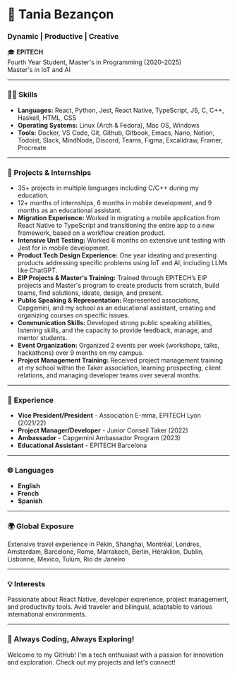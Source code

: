 # 🌟 Tania Bezançon

### Dynamic | Productive | Creative


🎓 **EPITECH**  
Fourth Year Student, Master's in Programming (2020-2025)  
Master's in IoT and AI

---

### 👩‍💻 Skills
- **Languages:** React, Python, Jest, React Native, TypeScript, JS, C, C++, Haskell, HTML, CSS
- **Operating Systems:** Linux (Arch & Fedora), Mac OS, Windows
- **Tools:** Docker, VS Code, Git, Github, Gitbook, Emacs, Nano, Notion, Todoist, Slack, MindNode, Discord, Teams, Figma, Excalidraw, Framer, Procreate

---

### 🚀 Projects & Internships
- 35+ projects in multiple languages including C/C++ during my education.
- 12+ months of internships, 6 months in mobile development, and 9 months as an educational assistant.
- **Migration Experience:** Worked in migrating a mobile application from React Native to TypeScript and transitioning the entire app to a new framework, based on a workflow creation product.
- **Intensive Unit Testing:** Worked 6 months on extensive unit testing with Jest for in mobile development.
- **Product Tech Design Experience:** One year ideating and presenting products addressing specific problems using IoT and AI, including LLMs like ChatGPT.
- **EIP Projects & Master's Training:** Trained through EPITECH’s EIP projects and Master's program to create products from scratch, build teams, find solutions, ideate, design, and present.
- **Public Speaking & Representation:** Represented associations, Capgemini, and my school as an educational assistant, creating and organizing courses on specific issues.
- **Communication Skills:** Developed strong public speaking abilities, listening skills, and the capacity to provide feedback, manage, and mentor students.
- **Event Organization:** Organized 2 events per week (workshops, talks, hackathons) over 9 months on my campus.
- **Project Management Training:** Received project management training at my school within the Taker association, learning prospecting, client relations, and managing developer teams over several months.


---

### 💼 Experience
- **Vice President/President** - Association E-mma, EPITECH Lyon (2021/22)
- **Project Manager/Developer** - Junior Conseil Taker (2022)
- **Ambassador** - Capgemini Ambassador Program (2023)
- **Educational Assistant** - EPITECH Barcelona

---

### 🌐 Languages
- **English**
- **French**
- **Spanish**

---

### 🌍 Global Exposure
Extensive travel experience in Pékin, Shanghai, Montréal, Londres, Amsterdam, Barcelone, Rome, Marrakech, Berlin, Héraklion, Dublin, Lisbonne, Mexico, Tulum, Rio de Janeiro

---

### 💡 Interests
Passionate about React Native, developer experience, project management, and productivity tools. Avid traveler and bilingual, adaptable to various international environments.

---

### 🚀 Always Coding, Always Exploring!
Welcome to my GitHub! I'm a tech enthusiast with a passion for innovation and exploration. Check out my projects and let's connect!
